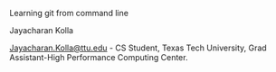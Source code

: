 Learning git from command line

 Jayacharan  Kolla

Jayacharan.Kolla@ttu.edu - CS Student, Texas Tech University, Grad Assistant-High Performance Computing Center.
